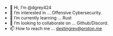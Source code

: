 - 👋 Hi, I’m @dgrey424
- 👀 I’m interested in ... Offensive Cybersecurity.
- 🌱 I’m currently learning ... Rust
- 💞️ I’m looking to collaborate on ... Github/Discord.
- 📫 How to reach me ... destingrey@proton.me

<!---
dgrey424/dgrey424 is a ✨ special ✨ repository because its `README.md` (this file) appears on your GitHub profile.
You can click the Preview link to take a look at your changes.
--->
